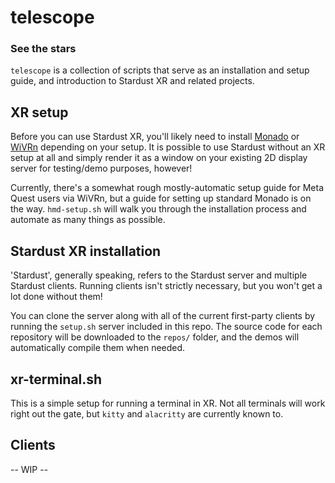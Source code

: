 # telescope
### See the stars
`telescope` is a collection of scripts that serve as an installation and setup guide, and introduction to Stardust XR and related projects.

## XR setup
Before you can use Stardust XR, you'll likely need to install [Monado](https://gitlab.freedesktop.org/monado/monado) or [WiVRn](https://github.com/Meumeu/WiVRn) depending on your setup.
It is possible to use Stardust without an XR setup at all and simply render it as a window on your existing 2D display server for testing/demo purposes, however!

Currently, there's a somewhat rough mostly-automatic setup guide for Meta Quest users via WiVRn, but a guide for setting up standard Monado is on the way.
`hmd-setup.sh` will walk you through the installation process and automate as many things as possible.

## Stardust XR installation
'Stardust', generally speaking, refers to the Stardust server and multiple Stardust clients. Running clients isn't strictly necessary, but you won't get a lot done without them!

You can clone the server along with all of the current first-party clients by running the `setup.sh` server included in this repo.
The source code for each repository will be downloaded to the `repos/` folder, and the demos will automatically compile them when needed.

## xr-terminal.sh
This is a simple setup for running a terminal in XR. Not all terminals will work right out the gate, but `kitty` and `alacritty` are currently known to.

## Clients
-- WIP --
